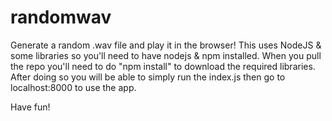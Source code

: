 # randomwav
Generate a random .wav file and play it in the browser!
This uses NodeJS & some libraries so you'll need to have nodejs & npm installed. When you pull the repo you'll need to do 
"npm install" to download the required libraries. After doing so you will be able to simply run the index.js then go to 
localhost:8000 to use the app.

Have fun!
